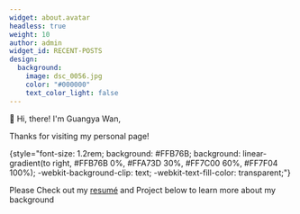 ```yaml
---
widget: about.avatar
headless: true
weight: 10
author: admin
widget_id: RECENT-POSTS
design:
  background:
    image: dsc_0056.jpg
    color: "#000000"
    text_color_light: false
---
```

👋 Hi, there! I'm Guangya Wan,

Thanks for visiting my personal page!

{style="font-size: 1.2rem; background: #FFB76B; background: linear-gradient(to right, #FFB76B 0%, #FFA73D 30%, #FF7C00 60%, #FF7F04 100%); -webkit-background-clip: text; -webkit-text-fill-color: transparent;"}

P﻿lease Check out my [resumé](/about/) and Project below to learn more about my background